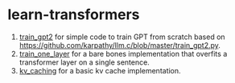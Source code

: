 # learn-transformers

1. [train_gpt2](https://github.com/manikbhandari/learn-transformers/tree/main/train_gpt) for simple code to train GPT from scratch based on https://github.com/karpathy/llm.c/blob/master/train_gpt2.py.
2. [train_one_layer](https://github.com/manikbhandari/learn-transformers/tree/main/train_one_layer) for a bare bones implementation that overfits a transformer layer on a single sentence.
3. [kv_caching](https://github.com/manikbhandari/learn-transformers/tree/main/kv_caching) for a basic kv cache implementation.
